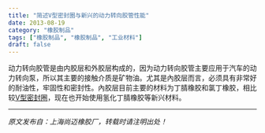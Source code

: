 ```yaml
---
title: "简述V型密封圈与新兴的动力转向胶管性能"
date: 2013-08-19
category: "橡胶制品"
tags: ["橡胶制品", "橡胶制品", "工业材料"]
draft: false
---
```


动力转向胶管是由内胶层和外胶层构成的，因为动力转向胶管主要应用于汽车的动力转向泵，所以其主要的接触介质是矿物油。尤其是內胶层而言，必须具有非常好的耐油性，牢固性和密封性。內胶层目前主要的材料为丁腈橡胶和氯丁橡胶，相比较[V型密封圈](http://www.smpolymer.com/)，现在也开始使用氢化丁腈橡胶等新兴材料。

---

*原文发布自：上海尚迈橡胶厂，转载时请注明出处！*
